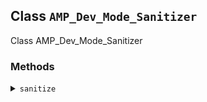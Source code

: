 ## Class `AMP_Dev_Mode_Sanitizer`

Class AMP_Dev_Mode_Sanitizer

### Methods
<details>
<summary><code>sanitize</code></summary>

```php
public sanitize()
```

Sanitize document for dev mode.


</details>
